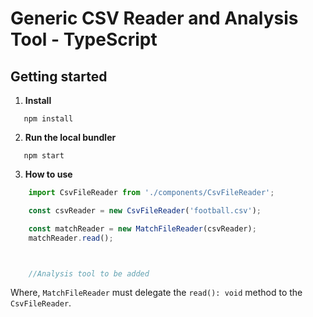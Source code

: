 # Generic CSV Reader and Analysis Tool - TypeScript

## Getting started
1. **Install**
```shell
   npm install

```
2. **Run the local bundler**
```shell
   npm start

```
3. **How to use**
```javascript
    import CsvFileReader from './components/CsvFileReader';

    const csvReader = new CsvFileReader('football.csv');

    const matchReader = new MatchFileReader(csvReader);
    matchReader.read();



    //Analysis tool to be added
```

Where, `MatchFileReader` must delegate the `read(): void` method to the `CsvFileReader`.